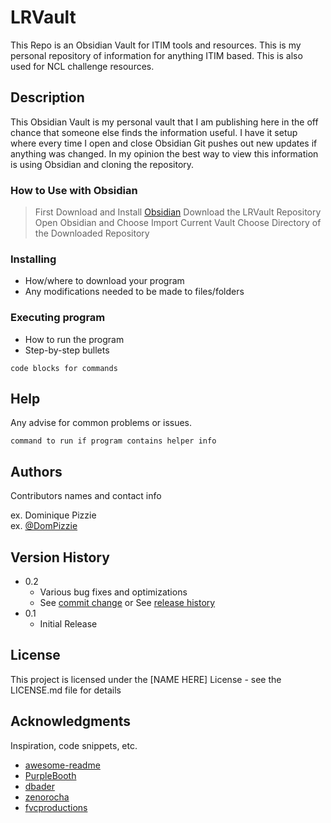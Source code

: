 # LRVault
This Repo is an Obsidian Vault for ITIM tools and resources. This is my personal repository of information for anything ITIM based. This is also used for NCL challenge resources.

## Description

This Obsidian Vault is my personal vault that I am publishing here in the off chance that someone else finds the information useful. I have it setup where every time I open and close Obsidian Git pushes out new updates if anything was changed.
In my opinion the best way to view this information is using Obsidian and cloning the repository.

### How to Use with Obsidian

>First Download and Install [Obsidian](https://obsidian.md)
>Download the LRVault Repository
>Open Obsidian and Choose Import Current Vault
>Choose Directory of the Downloaded Repository

### Installing

* How/where to download your program
* Any modifications needed to be made to files/folders

### Executing program

* How to run the program
* Step-by-step bullets
```
code blocks for commands
```

## Help

Any advise for common problems or issues.
```
command to run if program contains helper info
```

## Authors

Contributors names and contact info

ex. Dominique Pizzie  
ex. [@DomPizzie](https://twitter.com/dompizzie)

## Version History

* 0.2
    * Various bug fixes and optimizations
    * See [commit change]() or See [release history]()
* 0.1
    * Initial Release

## License

This project is licensed under the [NAME HERE] License - see the LICENSE.md file for details

## Acknowledgments

Inspiration, code snippets, etc.
* [awesome-readme](https://github.com/matiassingers/awesome-readme)
* [PurpleBooth](https://gist.github.com/PurpleBooth/109311bb0361f32d87a2)
* [dbader](https://github.com/dbader/readme-template)
* [zenorocha](https://gist.github.com/zenorocha/4526327)
* [fvcproductions](https://gist.github.com/fvcproductions/1bfc2d4aecb01a834b46)